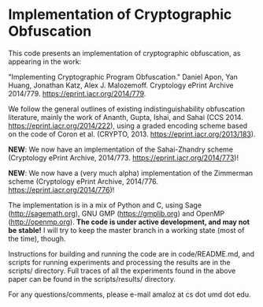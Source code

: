Implementation of Cryptographic Obfuscation
==================================================

This code presents an implementation of cryptographic obfuscation, as appearing
in the work:

"Implementing Cryptographic Program Obfuscation." Daniel Apon, Yan Huang,
Jonathan Katz, Alex J. Malozemoff. Cryptology ePrint Archive 2014/779.
https://eprint.iacr.org/2014/779.

We follow the general outlines of existing indistinguishability obfuscation
literature, mainly the work of Ananth, Gupta, Ishai, and Sahai (CCS 2014.
https://eprint.iacr.org/2014/222), using a graded encoding scheme based on the
code of Coron et al. (CRYPTO, 2013. https://eprint.iacr.org/2013/183).

<b>NEW</b>: We now have an implementation of the Sahai-Zhandry scheme
(Cryptology ePrint Archive, 2014/773. https://eprint.iacr.org/2014/773)!

<b>NEW</b>: We now have a (very much alpha) implementation of the Zimmerman
scheme (Cryptology ePrint Archive, 2014/776. https://eprint.iacr.org/2014/776)!

The implementation is in a mix of Python and C, using Sage
(http://sagemath.org), GNU GMP (https://gmplib.org) and OpenMP
(http://openmp.org).  <b>The code is under active development, and may not be
stable!</b> I will try to keep the master branch in a working state (most of the
time), though.

Instructions for building and running the code are in code/README.md, and
scripts for running experiments and processing the results are in the scripts/
directory.  Full traces of all the experiments found in the above paper can be
found in the scripts/results/ directory.

For any questions/comments, please e-mail amaloz at cs dot umd dot edu.
